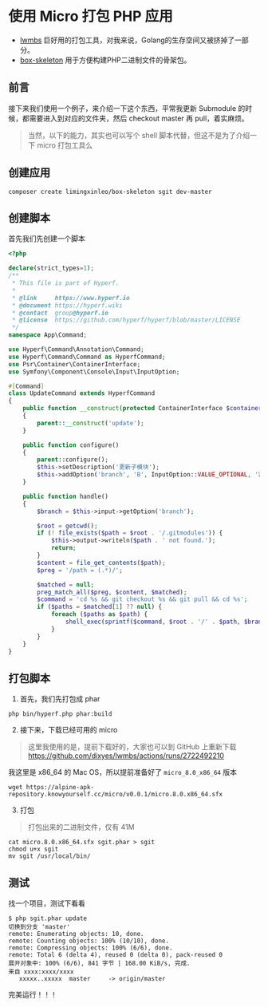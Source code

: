 # 使用 Micro 打包 PHP 应用

- [lwmbs](https://github.com/dixyes/lwmbs) 巨好用的打包工具，对我来说，Golang的生存空间又被挤掉了一部分。
- [box-skeleton](https://github.com/limingxinleo/box-skeleton) 用于方便构建PHP二进制文件的骨架包。

## 前言

接下来我们使用一个例子，来介绍一下这个东西，平常我更新 Submodule 的时候，都需要进入到对应的文件夹，然后 checkout master 再 pull，着实麻烦。

> 当然，以下的能力，其实也可以写个 shell 脚本代替，但这不是为了介绍一下 micro 打包工具么

## 创建应用

```shell
composer create limingxinleo/box-skeleton sgit dev-master
```

## 创建脚本

首先我们先创建一个脚本

```php
<?php

declare(strict_types=1);
/**
 * This file is part of Hyperf.
 *
 * @link     https://www.hyperf.io
 * @document https://hyperf.wiki
 * @contact  group@hyperf.io
 * @license  https://github.com/hyperf/hyperf/blob/master/LICENSE
 */
namespace App\Command;

use Hyperf\Command\Annotation\Command;
use Hyperf\Command\Command as HyperfCommand;
use Psr\Container\ContainerInterface;
use Symfony\Component\Console\Input\InputOption;

#[Command]
class UpdateCommand extends HyperfCommand
{
    public function __construct(protected ContainerInterface $container)
    {
        parent::__construct('update');
    }

    public function configure()
    {
        parent::configure();
        $this->setDescription('更新子模块');
        $this->addOption('branch', 'B', InputOption::VALUE_OPTIONAL, '需要被更新的分支', 'master');
    }

    public function handle()
    {
        $branch = $this->input->getOption('branch');

        $root = getcwd();
        if (! file_exists($path = $root . '/.gitmodules')) {
            $this->output->writeln($path . ' not found.');
            return;
        }
        $content = file_get_contents($path);
        $preg = '/path = (.*)/';

        $matched = null;
        preg_match_all($preg, $content, $matched);
        $command = 'cd %s && git checkout %s && git pull && cd %s';
        if ($paths = $matched[1] ?? null) {
            foreach ($paths as $path) {
                shell_exec(sprintf($command, $root . '/' . $path, $branch, $root));
            }
        }
    }
}

```

## 打包脚本

1. 首先，我们先打包成 phar

```shell
php bin/hyperf.php phar:build
```

2. 接下来，下载已经可用的 micro

> 这里我使用的是，提前下载好的，大家也可以到 GitHub 上重新下载 https://github.com/dixyes/lwmbs/actions/runs/2722492210

我这里是 x86_64 的 Mac OS，所以提前准备好了 `micro_8.0_x86_64` 版本

```shell
wget https://alpine-apk-repository.knowyourself.cc/micro/v0.0.1/micro.8.0.x86_64.sfx
```

3. 打包

> 打包出来的二进制文件，仅有 41M

```shell
cat micro.8.0.x86_64.sfx sgit.phar > sgit
chmod u+x sgit
mv sgit /usr/local/bin/
```

## 测试

找一个项目，测试下看看

```shell
$ php sgit.phar update
切换到分支 'master'
remote: Enumerating objects: 10, done.
remote: Counting objects: 100% (10/10), done.
remote: Compressing objects: 100% (6/6), done.
remote: Total 6 (delta 4), reused 0 (delta 0), pack-reused 0
展开对象中: 100% (6/6), 841 字节 | 168.00 KiB/s, 完成.
来自 xxxx:xxxx/xxxx
   xxxxx..xxxxx  master     -> origin/master

```

完美运行！！！

